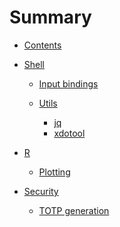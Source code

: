# Summary

- [Contents](./contents.md)

- [Shell]()

  - [Input bindings](shell/bindings.md)

  - [Utils]()

    - [jq](shell/utils/jq.md)
    - [xdotool](shell/utils/xdotool.md)

- [R]()

  - [Plotting](r/plotting.md)

- [Security]()
  - [TOTP generation](security/otp.md)
